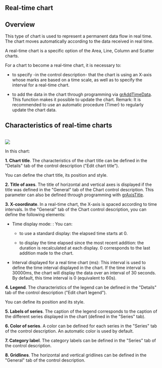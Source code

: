 
## Real-time chart
			

<a name="NOTE1"></a>
<a name="NOTE1_1"></a>


## Overview
<a name="overview_ELTTEXTE000134"></a>
This type of chart is used to represent a permanent data flow in real time. The chart moves automatically according to the data received in real time. 

A real-time chart is a specific option of the Area, Line, Column and Scatter charts. 

For a chart to become a real-time chart, it is necessary to: 

- to specify -in the control description- that the chart is using an X-axis whose marks are based on a time scale, as well as to specify the interval for a real-time chart. 

- to add the data in the chart through programming via [grAddTimeData](../WDLang3/1000023532.md). This function makes it possible to update the chart. 
	Remark: It is recommended to use an automatic procedure (Timer) to regularly update the chart data. 




<a name="NOTE2"></a>
<a name="NOTE2_1"></a>


## Characteristics of real-time charts
<a name="characteristics_realtime_charts_ELTTEXTE000158"></a><br>![](https://doc.pcsoft.fr/en-US/images/image.awp?langid=3&name=Graphe%20temps%20r%E9el%20-%20HC%20N%B0001.gif&type=thumb)


In this chart:

**1. Chart title**. 
The characteristics of the chart title can be defined in the "Details" tab of the control description ("Edit chart title").

You can define the chart title, its position and style.

**2. Title of axes**. 
The title of horizontal and vertical axes is displayed if the title was defined in the "General" tab of the Chart control description. This parameter can also be defined through programming with [grAxisTitle](../WDLang3/3042057.md).

**3. X-coordinate**. 
In a real-time chart, the X-axis is spaced according to time intervals. In the "General" tab of the Chart control description, you can define the following elements: 

- Time display mode: : You can: 

	- to use a standard display: the elapsed time starts at 0.  

	- to display the time elapsed since the most recent addition: the duration is recalculated at each display. 0 corresponds to the last addition made to the chart. 




- Interval displayed for a real time chart (ms): This interval is used to define the time interval displayed in the chart. If the time interval is 30000ms, the chart will display the data over an interval of 30 seconds. By default, this time interval is 0 (equivalent to 60s).  




**4. Legend**. 
The characteristics of the legend can be defined in the "Details" tab of the control description ("Edit chart legend").

You can define its position and its style.

**5. Labels of series**. 
The caption of the legend corresponds to the caption of the different series displayed in the chart (defined in the "Series" tab).

**6. Color of series**. 
A color can be defined for each series in the "Series" tab of the control description. An automatic color is used by default.

**7. Category label**. 
The category labels can be defined in the "Series" tab of the control description.

**8. Gridlines**. 
The horizontal and vertical gridlines can be defined in the "General" tab of the control description.



